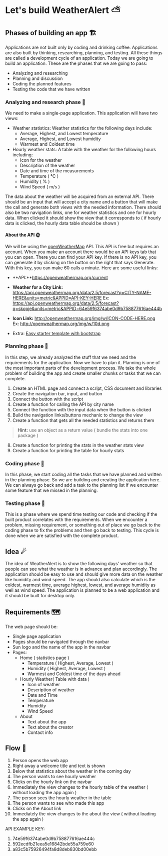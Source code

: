 # Let's build WeatherAlert ⛅
## Phases of building an app 🏗
Applications are not built only by coding and drinking coffee. Applications are also built by thinking, researching, planning, and testing. All these things are called a development cycle of an application.  Today we are going to build an application. These are the phases that we are going to pass:
* Analyzing and researching
* Planning and discussion
* Coding the planned features
* Testing the code that we have written

### Analyzing and research phase 🔹
We need to make a single-page application. This application will have two views: 
* Weather statistics: Weather statistics for the following days include:
	* Average, Highest, and Lowest temperature
	* Average, Highest, and Lowest humidity
	* Warmest and Coldest time
* Hourly weather stats: A table with the weather for the following hours including:
	* Icon for the weather
	* Description of the weather
	* Date and time of the measurements
	* Temperature ( ℃ )
	* Humidity ( % )
	* Wind Speed ( m/s )

The data about the weather will be acquired from an external API. There should be an input that will accept a city name and a button that will make the call and generate both views with the needed information. There should also be two navigation links, one for weather statistics and one for hourly data. When clicked it should show the view that it corresponds to ( if hourly data is clicked, the hourly data table should be shown )
#### About the API 🌞
We will be using the [openWeatherMap](https://openweathermap.org/) API. This API is free but requires an account. When you make an account there would be an API keys tab that you can open. There you can find your API key. If there is no API key, you can generate it by clicking on the button on the right that says Generate. With this key, you can make 60 calls a minute. Here are some useful links:

* **API:**https://openweathermap.org/current

* **Weather for a City Link:** https://api.openweathermap.org/data/2.5/forecast?q=CITY-NAME-HERE&units=metric&APPID=API-KEY-HERE
Ex: https://api.openweathermap.org/data/2.5/forecast?q=skopje&units=metric&APPID=64e59f6374abe0d9b758877616ae444b

* **Icon Link:** http://openweathermap.org/img/w/ICON-CODE-HERE.png
Ex: http://openweathermap.org/img/w/10d.png

* Extra: [Easy starter template with bootstrap](https://getbootstrap.com/docs/5.0/getting-started/introduction/)

### Planning phase 🔹
In this step, we already analyzed the stuff that we need and the requirements for the application. Now we have to plan it. Planning is one of the most important parts of the development process. We take the whole problem of building the app and create smaller chunks or tasks that we can complete. 
1.  Create an HTML page and connect a script, CSS document and libraries
2. Create the navigation bar, input, and button
3. Connect the button with the script
4. Create a function for calling the API by city name
5. Connect the function with the input data when the button is clicked
6. Build the navigation links/buttons mechanic to change the view
7. Create a function that gets all the needed statistics and returns them
> **Hint:** use an object as a return value ( bundle the stats into one package )
8. Create a function for printing the stats in the weather stats view
9. Create a function for printing the table for hourly stats
### Coding phase 🔹
In this phase, we start coding all the tasks that we have planned and written in the planning phase. So we are building and creating the application here. We can always go back and add a task to the planning list if we encounter some feature that we missed in the planning. 

### Testing phase 🔹
This is a phase where we spend time testing our code and checking if the built product correlates with the requirements. When we encounter a problem, missing requirement, or something out of place we go back to the coding phase to fix the problems and then go back to testing. This cycle is done when we are satisfied with the complete product. 

## Idea ☄

The idea of WeatherAlert is to show the following days' weather so that people can see what the weather is in advance
and plan accordingly. The application should be easy to use and should give more data on the weather like humidity and
wind speed. The app should also calculate which is the coldest, warmest time, average highest, lowest, and average
humidity as well as wind speed. The application is planned to be a web application and it should be built for desktop
only.

## Requirements 🗺

The web page should be:

* Single page application
* Pages should be navigated through the navbar
* Sun logo and the name of the app in the navbar
* Pages:
    * Home ( statistics page )
        * Temperature ( Highest, Average, Lowest )
        * Humidity ( Highest, Average, Lowest )
        * Warmest and Coldest time of the days ahead
    * Hourly Weather( Table with data )
        * Icon of weather
        * Description of weather
        * Date and Time
        * Temperature
        * Humidity
        * Wind Speed
    * About
        * Text about the app
        * Text about the creator
        * Contact info

## Flow 🌈

1. Person opens the web app
2. Right away a welcome title and text is shown
3. Below that statistics about the weather in the coming day
4. The person wants to see hourly weather
5. Clicks on the hourly link on the navbar
6. Immediately the view changes to the hourly table of the weather ( without loading the app again )
7. The person sees the hourly weather in the table
8. The person wants to see who made this app
9. Clicks on the About link
10. Immediately the view changes to the about the view ( without loading the app again )

API EXAMPLE KEY: 
1. 74e59f6374abe0d9b758877616ae444c
2. 592ecdfb21eea5e16842bde55a759e60
3. a83c5b75926494fa8d8deb830bd00ebb

